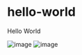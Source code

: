 # hello-world

 Hello World

![image](https://user-images.githubusercontent.com/27858850/116723121-1d288b00-aa1a-11eb-9aa3-ef335b6b6e03.png)
![image](https://gist.github.com/id01cg/1e62da090b80f5102f8c524ac6b27a11/raw/46eb7a4f84fb769acdd9a9323494b22589999a2c/sw1.jpg)
